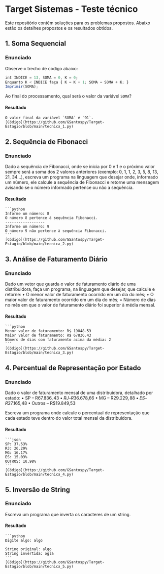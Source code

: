 # Target Sistemas - Teste técnico

Este repositório contém soluções para os problemas propostos. Abaixo estão os detalhes propostos e os resultados obtidos.

## 1. Soma Sequencial
### Enunciado
Observe o trecho de código abaixo:
```js
int INDICE = 13, SOMA = 0, K = 0;
Enquanto K < INDICE faça { K = K + 1; SOMA = SOMA + K; }
Imprimir(SOMA);
```
Ao final do processamento, qual será o valor da variável `SOMA`?

#### Resultado
    O valor final da variável `SOMA` é `91`.
    [Código](https://github.com/GSantospy/Target-Estagio/blob/main/tecnica_1.py)


## 2. Sequência de Fibonacci
### Enunciado
Dado a sequência de Fibonacci, onde se inicia por 0 e 1 e o próximo valor sempre será a soma dos 2 valores anteriores (exemplo: 0, 1, 1, 2, 3, 5, 8, 13, 21, 34...), escreva um programa na linguagem que desejar onde, informado um número, ele calcule a sequência de Fibonacci e retorne uma mensagem avisando se o número informado pertence ou não a sequência.

#### Resultado
    ```python
    Informe um número: 8
    O número 8 pertence à sequência Fibonacci.
    ------------------
    Informe um número: 9
    O número 9 não pertence à sequência Fibonacci.
    ```
    [Código](https://github.com/GSantospy/Target-Estagio/blob/main/tecnica_2.py)


## 3. Análise de Faturamento Diário
### Enunciado
Dado um vetor que guarda o valor de faturamento diário de uma distribuidora, faça um programa, na linguagem que desejar, que calcule e retorne:
    • O menor valor de faturamento ocorrido em um dia do mês;
    • O maior valor de faturamento ocorrido em um dia do mês;
    • Número de dias no mês em que o valor de faturamento diário foi superior à média mensal.

#### Resultado
    ```python
    Menor valor de faturamento: R$ 19848.53
    Maior valor de faturamento: R$ 67836.43
    Número de dias com faturamento acima da média: 2
    ```
    [Código](https://github.com/GSantospy/Target-Estagio/blob/main/tecnica_3.py)



## 4. Percentual de Representação por Estado
### Enunciado
Dado o valor de faturamento mensal de uma distribuidora, detalhado por estado:
    • SP – R$67.836,43
    • RJ – R$36.678,66
    • MG – R$29.229,88
    • ES – R$27.165,48
    • Outros – R$19.849,53

Escreva um programa onde calcule o percentual de representação que cada estado teve dentro do valor total mensal da distribuidora. 

#### Resultado
    ```json
    SP: 37.53%
    RJ: 20.29%
    MG: 16.17%
    ES: 15.03%
    OUTROS: 10.98%
    ```
    [Código](https://github.com/GSantospy/Target-Estagio/blob/main/tecnica_4.py)



## 5. Inversão de String
### Enunciado
Escreva um programa que inverta os caracteres de um string.

#### Resultado
    ```python
    Digite algo: algo

    String original: algo
    String invertida: ogla
    ```
    [Código](https://github.com/GSantospy/Target-Estagio/blob/main/tecnica_5.py)